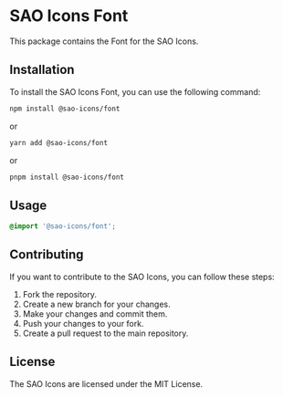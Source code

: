 # SAO Icons Font

This package contains the Font for the SAO Icons.

## Installation

To install the SAO Icons Font, you can use the following command:

```bash
npm install @sao-icons/font
```

or

```bash
yarn add @sao-icons/font
```

or

```bash
pnpm install @sao-icons/font
```

## Usage

```css
@import '@sao-icons/font';
```

## Contributing

If you want to contribute to the SAO Icons, you can follow these steps:

1. Fork the repository.
2. Create a new branch for your changes.
3. Make your changes and commit them.
4. Push your changes to your fork.
5. Create a pull request to the main repository.

## License

The SAO Icons are licensed under the MIT License.
